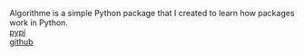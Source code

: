 Algorithme is a simple Python package that I created to learn how packages work in Python.<br>
[pypi](https://pypi.org/project/Algorithme/0.1/)<br>
[github](https://github.com/chaabimohamed/Algorithme)<br>